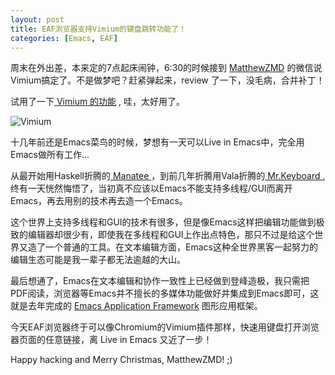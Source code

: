 ```yaml
---
layout: post
title: EAF浏览器支持Vimium的键盘跳转功能了！
categories: [Emacs, EAF]
---
```


周末在外出差，本来定的7点起床闹钟，6:30的时候接到 [MatthewZMD](https://github.com/MatthewZMD) 的微信说Vimium搞定了。不是做梦吧？赶紧弹起来，review 了一下，没毛病，合并补丁！

试用了一下[ Vimium 的功能](https://github.com/manateelazycat/emacs-application-framework/pull/179) , 哇，太好用了。

![Vimium]({{site.url}}/pics/eaf-vimium/eaf-vimium.png)

十几年前还是Emacs菜鸟的时候，梦想有一天可以Live in Emacs中，完全用Emacs做所有工作...

从最开始用Haskell折腾的[ Manatee ](https://wiki.haskell.org/Manatee)，到前几年折腾用Vala折腾的[ Mr.Keyboard ](https://github.com/manateelazycat/mrkeyboard), 终有一天恍然悔悟了，当初真不应该以Emacs不能支持多线程/GUI而离开Emacs，再去用别的技术再去造一个Emacs。

这个世界上支持多线程和GUI的技术有很多，但是像Emacs这样把编辑功能做到极致的编辑器却很少有，即使我在多线程和GUI上作出点特色，那只不过是给这个世界又造了一个普通的工具。在文本编辑方面，Emacs这种全世界黑客一起努力的编辑生态可能是我一辈子都无法逾越的大山。

最后想通了，Emacs在文本编辑和协作一致性上已经做到登峰造极，我只需把PDF阅读，浏览器等Emacs并不擅长的多媒体功能做好并集成到Emacs即可，这就是去年完成的 [Emacs Application Framework](https://github.com/manateelazycat/emacs-application-framework) 图形应用框架。

今天EAF浏览器终于可以像Chromium的Vimium插件那样，快速用键盘打开浏览器页面的任意链接，离 Live in Emacs 又近了一步！

Happy hacking and Merry Christmas, MatthewZMD! ;)
